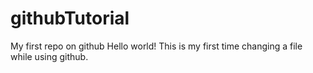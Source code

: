 # githubTutorial
My first repo on github
Hello world! This is my first time changing a file while using github.



